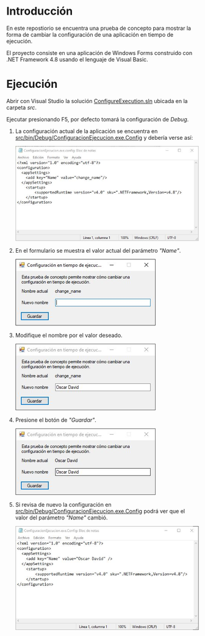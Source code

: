 # Introducción

En este repostiorio se encuentra una prueba de concepto para mostrar la forma de cambiar la configuración de una aplicación en tiempo de ejecución.

El proyecto consiste en una aplicación de Windows Forms construido con .NET Framework 4.8 usando el lenguaje de Visual Basic.

# Ejecución

Abrir con Visual Studio la solución [ConfigureExecution.sln](src/ConfigureExecution.sln) ubicada en la carpeta *src*.

Ejecutar presionando F5, por defecto tomará la configuración de *Debug*.

1. La configuración actual de la aplicación se encuentra en [src/bin/Debug/ConfiguracionEjecucion.exe.Config](src/bin/Debug/ConfiguracionEjecucion.exe.Config) y debería verse así:

   ![1](images/Captura_0.JPG)
2. En el formulario se muestra el valor actual del parámetro *"Name"*.

   ![2](images/Captura_1.JPG)
3. Modifique el nombre por el valor deseado.

   ![3](images/Captura_2.JPG)
4. Presione el botón de *"Guardar"*.

   ![4](images/Captura_3.JPG)
5. Si revisa de nuevo la configuración en [src/bin/Debug/ConfiguracionEjecucion.exe.Config](src/bin/Debug/ConfiguracionEjecucion.exe.Config) podrá ver que el valor del parámetro *"Name"* cambió.

   ![5](images/Captura_4.JPG)
